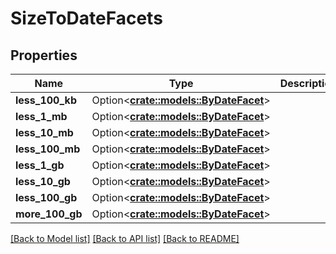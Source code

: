 # SizeToDateFacets

## Properties

Name | Type | Description | Notes
------------ | ------------- | ------------- | -------------
**less_100_kb** | Option<[**crate::models::ByDateFacet**](by_date_facet.md)> |  | [optional]
**less_1_mb** | Option<[**crate::models::ByDateFacet**](by_date_facet.md)> |  | [optional]
**less_10_mb** | Option<[**crate::models::ByDateFacet**](by_date_facet.md)> |  | [optional]
**less_100_mb** | Option<[**crate::models::ByDateFacet**](by_date_facet.md)> |  | [optional]
**less_1_gb** | Option<[**crate::models::ByDateFacet**](by_date_facet.md)> |  | [optional]
**less_10_gb** | Option<[**crate::models::ByDateFacet**](by_date_facet.md)> |  | [optional]
**less_100_gb** | Option<[**crate::models::ByDateFacet**](by_date_facet.md)> |  | [optional]
**more_100_gb** | Option<[**crate::models::ByDateFacet**](by_date_facet.md)> |  | [optional]

[[Back to Model list]](../README.md#documentation-for-models) [[Back to API list]](../README.md#documentation-for-api-endpoints) [[Back to README]](../README.md)


